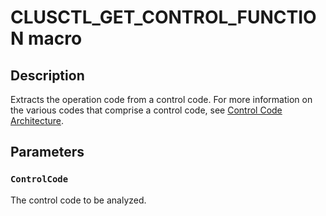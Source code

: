 # CLUSCTL_GET_CONTROL_FUNCTION macro

## Description

Extracts the operation code from a control code. For more information on the various codes that comprise a control code, see [Control Code Architecture](https://learn.microsoft.com/previous-versions/windows/desktop/mscs/control-code-architecture).

## Parameters

### `ControlCode`

The control code to be analyzed.